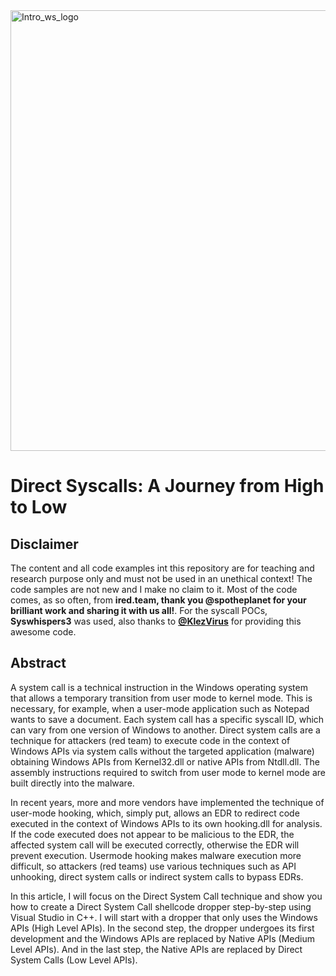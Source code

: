 <img width="705" alt="Intro_ws_logo" src="https://user-images.githubusercontent.com/50073731/235339663-9c59e27f-57ea-4bbd-8188-e9e2849990f3.png">

# Direct Syscalls: A Journey from High to Low

## Disclaimer 
The content and all code examples int this repository are for teaching and research purpose only and must not be used in an unethical context! The code samples are not new and I make no claim to it. Most of the code comes, as so often, from **ired.team, thank you @spotheplanet for your brilliant work and sharing it with us all!**. For the syscall POCs, **Syswhispers3** was used, also thanks to [**@KlezVirus**](https://twitter.com/KlezVirus) for providing this awesome code. 


## Abstract 
A system call is a technical instruction in the Windows operating system that allows a temporary transition from user mode to kernel mode. This is necessary, for example, when a user-mode application such as Notepad wants to save a document. Each system call has a specific syscall ID, which can vary from one version of Windows to another. Direct system calls are a technique for attackers (red team) to execute code in the context of Windows APIs via system calls without the targeted application (malware) obtaining Windows APIs from Kernel32.dll or native APIs from Ntdll.dll. The assembly instructions required to switch from user mode to kernel mode are built directly into the malware.

In recent years, more and more vendors have implemented the technique of user-mode hooking, which, simply put, allows an EDR to redirect code executed in the context of Windows APIs to its own hooking.dll for analysis. If the code executed does not appear to be malicious to the EDR, the affected system call will be executed correctly, otherwise the EDR will prevent execution. Usermode hooking makes malware execution more difficult, so attackers (red teams) use various techniques such as API unhooking, direct system calls or indirect system calls to bypass EDRs.

In this article, I will focus on the Direct System Call technique and show you how to create a Direct System Call shellcode dropper step-by-step using Visual Studio in C++. I will start with a dropper that only uses the Windows APIs (High Level APIs). In the second step, the dropper undergoes its first development and the Windows APIs are replaced by Native APIs (Medium Level APIs). And in the last step, the Native APIs are replaced by Direct System Calls (Low Level APIs).

 
